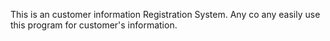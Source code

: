 This is an customer information Registration System. Any co any easily use this program for customer's information.
